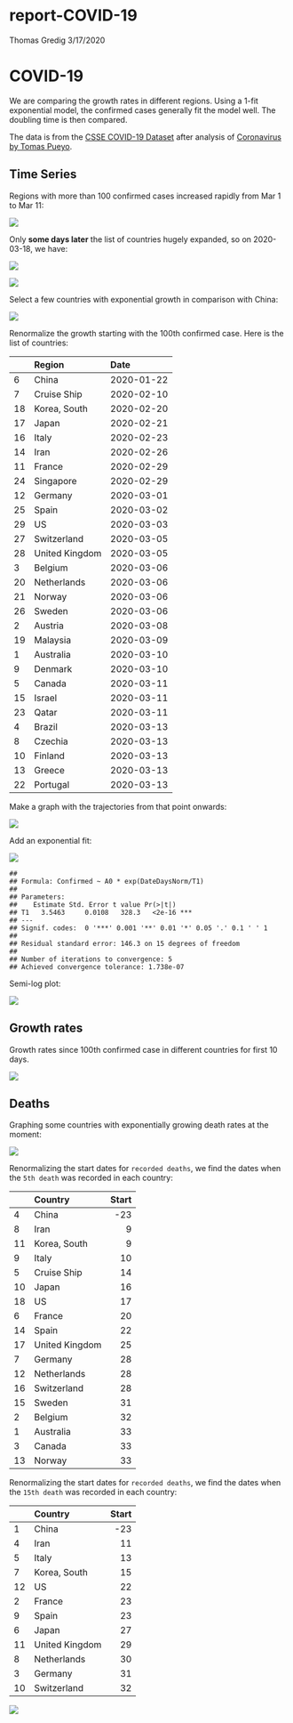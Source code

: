 report-COVID-19
================
Thomas Gredig
3/17/2020

# COVID-19

We are comparing the growth rates in different regions. Using a 1-fit
exponential model, the confirmed cases generally fit the model well. The
doubling time is then compared.

The data is from the [CSSE COVID-19
Dataset](https://github.com/CSSEGISandData/COVID-19) after analysis of
[Coronavirus by Tomas
Pueyo](https://medium.com/@tomaspueyo/coronavirus-act-today-or-people-will-die-f4d3d9cd99ca).

## Time Series

Regions with more than 100 confirmed cases increased rapidly from Mar 1
to Mar 11:

![](README_files/figure-gfm/unnamed-chunk-1-1.png)<!-- -->

Only **some days later** the list of countries hugely expanded, so on
2020-03-18, we have:

![](README_files/figure-gfm/unnamed-chunk-2-1.png)<!-- -->

![](README_files/figure-gfm/unnamed-chunk-3-1.png)<!-- -->

Select a few countries with exponential growth in comparison with China:

![](README_files/figure-gfm/unnamed-chunk-4-1.png)<!-- -->

Renormalize the growth starting with the 100th confirmed case. Here is
the list of countries:

|    | Region         | Date       |
| -- | :------------- | :--------- |
| 6  | China          | 2020-01-22 |
| 7  | Cruise Ship    | 2020-02-10 |
| 18 | Korea, South   | 2020-02-20 |
| 17 | Japan          | 2020-02-21 |
| 16 | Italy          | 2020-02-23 |
| 14 | Iran           | 2020-02-26 |
| 11 | France         | 2020-02-29 |
| 24 | Singapore      | 2020-02-29 |
| 12 | Germany        | 2020-03-01 |
| 25 | Spain          | 2020-03-02 |
| 29 | US             | 2020-03-03 |
| 27 | Switzerland    | 2020-03-05 |
| 28 | United Kingdom | 2020-03-05 |
| 3  | Belgium        | 2020-03-06 |
| 20 | Netherlands    | 2020-03-06 |
| 21 | Norway         | 2020-03-06 |
| 26 | Sweden         | 2020-03-06 |
| 2  | Austria        | 2020-03-08 |
| 19 | Malaysia       | 2020-03-09 |
| 1  | Australia      | 2020-03-10 |
| 9  | Denmark        | 2020-03-10 |
| 5  | Canada         | 2020-03-11 |
| 15 | Israel         | 2020-03-11 |
| 23 | Qatar          | 2020-03-11 |
| 4  | Brazil         | 2020-03-13 |
| 8  | Czechia        | 2020-03-13 |
| 10 | Finland        | 2020-03-13 |
| 13 | Greece         | 2020-03-13 |
| 22 | Portugal       | 2020-03-13 |

Make a graph with the trajectories from that point onwards:

![](README_files/figure-gfm/unnamed-chunk-6-1.png)<!-- -->

Add an exponential fit:

![](README_files/figure-gfm/unnamed-chunk-7-1.png)<!-- -->

    ## 
    ## Formula: Confirmed ~ A0 * exp(DateDaysNorm/T1)
    ## 
    ## Parameters:
    ##    Estimate Std. Error t value Pr(>|t|)    
    ## T1   3.5463     0.0108   328.3   <2e-16 ***
    ## ---
    ## Signif. codes:  0 '***' 0.001 '**' 0.01 '*' 0.05 '.' 0.1 ' ' 1
    ## 
    ## Residual standard error: 146.3 on 15 degrees of freedom
    ## 
    ## Number of iterations to convergence: 5 
    ## Achieved convergence tolerance: 1.738e-07

Semi-log plot:

![](README_files/figure-gfm/unnamed-chunk-8-1.png)<!-- -->

## Growth rates

Growth rates since 100th confirmed case in different countries for first
10 days.

![](README_files/figure-gfm/unnamed-chunk-9-1.png)<!-- -->

## Deaths

Graphing some countries with exponentially growing death rates at the
moment:

![](README_files/figure-gfm/unnamed-chunk-11-1.png)<!-- -->

Renormalizing the start dates for `recorded deaths`, we find the dates
when the `5th death` was recorded in each country:

|    | Country        | Start |
| -- | :------------- | ----: |
| 4  | China          |  \-23 |
| 8  | Iran           |     9 |
| 11 | Korea, South   |     9 |
| 9  | Italy          |    10 |
| 5  | Cruise Ship    |    14 |
| 10 | Japan          |    16 |
| 18 | US             |    17 |
| 6  | France         |    20 |
| 14 | Spain          |    22 |
| 17 | United Kingdom |    25 |
| 7  | Germany        |    28 |
| 12 | Netherlands    |    28 |
| 16 | Switzerland    |    28 |
| 15 | Sweden         |    31 |
| 2  | Belgium        |    32 |
| 1  | Australia      |    33 |
| 3  | Canada         |    33 |
| 13 | Norway         |    33 |

Renormalizing the start dates for `recorded deaths`, we find the dates
when the `15th death` was recorded in each country:

|    | Country        | Start |
| -- | :------------- | ----: |
| 1  | China          |  \-23 |
| 4  | Iran           |    11 |
| 5  | Italy          |    13 |
| 7  | Korea, South   |    15 |
| 12 | US             |    22 |
| 2  | France         |    23 |
| 9  | Spain          |    23 |
| 6  | Japan          |    27 |
| 11 | United Kingdom |    29 |
| 8  | Netherlands    |    30 |
| 3  | Germany        |    31 |
| 10 | Switzerland    |    32 |

![](README_files/figure-gfm/unnamed-chunk-14-1.png)<!-- -->
